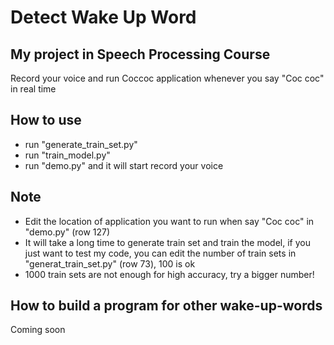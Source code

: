 # Detect Wake Up Word 

## My project in Speech Processing Course

Record your voice and run Coccoc application whenever you say "Coc coc" in real time


## How to use
- run "generate_train_set.py"
- run "train_model.py"
- run "demo.py" and it will start record your voice


## Note
- Edit the location of application you want to run when say "Coc coc" in "demo.py" (row 127)
- It will take a long time to generate train set and train the model, if you just want to test my code, you can edit the number of train sets in "generat_train_set.py" (row 73), 100 is ok
- 1000 train sets are not enough for high accuracy, try a bigger number!


## How to build a program for other wake-up-words
Coming soon
